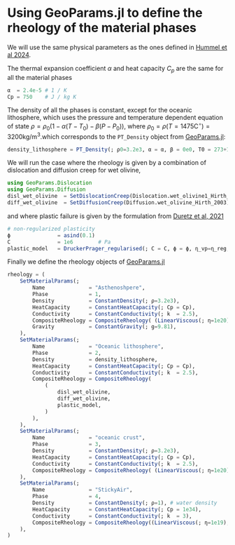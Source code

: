 # Using GeoParams.jl to define the rheology of the material phases

We will use the same physical parameters as the ones defined in [Hummel et al 2024](https://doi.org/10.5194/se-15-567-2024).

The thermal expansion coefficient $\alpha$ and heat capacity $C_p$ are the same for all the material phases

```julia
α  = 2.4e-5 # 1 / K
Cp = 750    # J / kg K
```

The density of all the phases is constant, except for the oceanic lithosphere, which uses the pressure and temperature dependent equation of state $\rho = \rho_0 \left(1 - \alpha (T-T_0) - \beta (P-P_0) \right)$, where $\rho_0 = \rho (T=1475 \text{C}^{\circ})=3200 \text{kg/m}^3$.which corresponds to the `PT_Density` object from [GeoParams.jl](https://github.com/JuliaGeodynamics/GeoParams.jl):

```julia
density_lithosphere = PT_Density(; ρ0=3.2e3, α = α, β = 0e0, T0 = 273+1474)
```

We will run the case where the rheology is given by a combination of dislocation and diffusion creep for wet olivine,

```julia
using GeoParams.Dislocation
using GeoParams.Diffusion
disl_wet_olivine  = SetDislocationCreep(Dislocation.wet_olivine1_Hirth_2003)
diff_wet_olivine  = SetDiffusionCreep(Diffusion.wet_olivine_Hirth_2003)
```

and where plastic failure is given by the formulation from [Duretz et al, 2021](https://doi.org/10.1029/2021GC009675)
```julia
# non-regularized plasticity
ϕ               = asind(0.1)
C               = 1e6        # Pa
plastic_model   = DruckerPrager_regularised(; C = C, ϕ = ϕ, η_vp=η_reg, Ψ=0.0)
```

Finally we define the rheology objects of [GeoParams.jl](https://github.com/JuliaGeodynamics/GeoParams.jl)
```julia
rheology = (
    SetMaterialParams(;
        Name              = "Asthenoshpere",
        Phase             = 1,
        Density           = ConstantDensity(; ρ=3.2e3),
        HeatCapacity      = ConstantHeatCapacity(; Cp = Cp),
        Conductivity      = ConstantConductivity(; k  = 2.5),
        CompositeRheology = CompositeRheology( (LinearViscous(; η=1e20),)),
        Gravity           = ConstantGravity(; g=9.81),
    ),
    SetMaterialParams(;
        Name              = "Oceanic lithosphere",
        Phase             = 2,
        Density           = density_lithosphere,
        HeatCapacity      = ConstantHeatCapacity(; Cp = Cp),
        Conductivity      = ConstantConductivity(; k  = 2.5),
        CompositeRheology = CompositeRheology(
            (
                disl_wet_olivine,
                diff_wet_olivine,
                plastic_model,
            )
        ),
    ),
    SetMaterialParams(;
        Name              = "oceanic crust",
        Phase             = 3,
        Density           = ConstantDensity(; ρ=3.2e3),
        HeatCapacity      = ConstantHeatCapacity(; Cp = Cp),
        Conductivity      = ConstantConductivity(; k  = 2.5),
        CompositeRheology = CompositeRheology( (LinearViscous(; η=1e20),)),
    ),
    SetMaterialParams(;
        Name              = "StickyAir",
        Phase             = 4,
        Density           = ConstantDensity(; ρ=1), # water density
        HeatCapacity      = ConstantHeatCapacity(; Cp = 1e34),
        Conductivity      = ConstantConductivity(; k  = 3),
        CompositeRheology = CompositeRheology((LinearViscous(; η=1e19),)),
    ),
)
```
